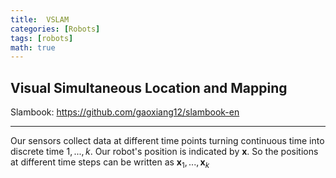 ```yaml
---
title:  VSLAM
categories: [Robots]
tags: [robots]
math: true
---
```


## Visual Simultaneous Location and Mapping

Slambook:
<a href="https://github.com/gaoxiang12/slambook-en" target="_blank">https://github.com/gaoxiang12/slambook-en</a>

---

Our sensors collect data at different time points turning continuous time into discrete time $1,...,k$.  Our robot's position is indicated by $\textbf{x}$.  So the positions at different time steps can be written as $\textbf{x}_1,...,\textbf{x}_k$